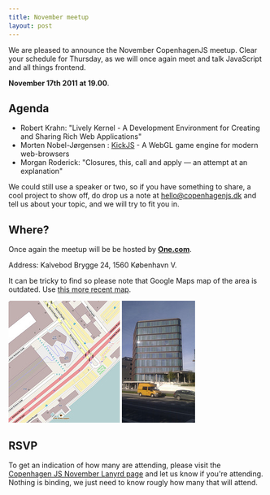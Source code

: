 ```yaml
---
title: November meetup
layout: post
---
```


We are pleased to announce the November CopenhagenJS meetup. Clear your schedule for Thursday, as we will once again meet and talk JavaScript and all things frontend.

**November 17th 2011 at 19.00**.

## Agenda

* Robert Krahn: "Lively Kernel - A Development Environment for Creating and Sharing Rich Web Applications"
* Morten Nobel-Jørgensen : [KickJS](https://github.com/mortennobel/KickJS) - A WebGL game engine for modern web-browsers
* Morgan Roderick: "Closures, this, call and apply — an attempt at an explanation"

We could still use a speaker or two, so if you have something to share, a cool project to show off, do drop us a note at <hello@copenhagenjs.dk> and tell us about your topic, and we will try to fit you in.

## Where?

Once again the meetup will be be hosted by **[One.com](http://one.com/)**.

Address: Kalvebod Brygge 24, 1560 København V.

It can be tricky to find so please note that Google Maps map of the area is outdated. Use [this more recent map](http://t.co/FuWrT0zV).

<a href="/images/venues/kb24/map.png"><img alt="Map showing Kalvebod Brygge 24, 1560 København V" src="/images/venues/kb24/map_small.jpg"></a>
<a href="/images/venues/kb24/kb24.jpg"><img alt="Photo of Kalvebod Brygge 24, 1560 København V" src="/images/venues/kb24/kb24_small.jpg"></a>

## RSVP

To get an indication of how many are attending, please visit the [Copenhagen JS November Lanyrd page](http://lanyrd.com/2011/cphjs-november/) and let us know if you're attending. Nothing is binding, we just need to know rougly how many that will attend.